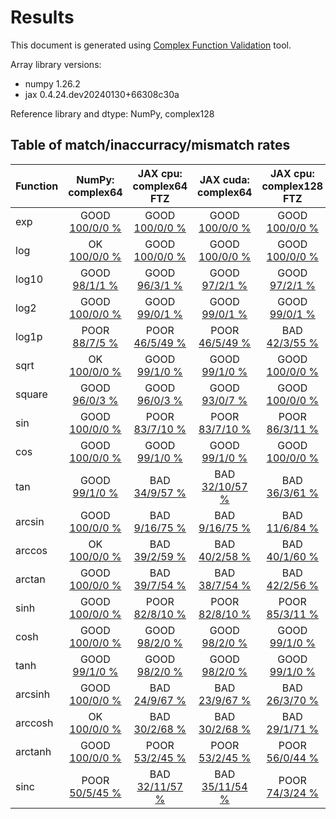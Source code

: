 
# Results

This document is generated using [Complex Function Validation](https://github.com/pearu/complex_function_validation) tool.

Array library versions:
- numpy 1.26.2
- jax 0.4.24.dev20240130+66308c30a

Reference library and dtype: NumPy, complex128

## Table of match/inaccurracy/mismatch rates

 | Function | NumPy: complex64 | JAX cpu: complex64 FTZ | JAX cuda: complex64 | JAX cpu: complex128 FTZ | JAX cuda: complex128 | 
 | :---- | :----: | :----: | :----: | :----: | :----: | 
 | exp | GOOD [100/0/0 %](data/exp_NumPy_complex128_cpu_versus_NumPy_complex64_cpu.txt) | GOOD [100/0/0 %](data/exp_NumPy_complex128_cpu_versus_JAX_complex64_cpu.txt) | GOOD [100/0/0 %](data/exp_NumPy_complex128_cpu_versus_JAX_complex64_cuda.txt) | GOOD [100/0/0 %](data/exp_NumPy_complex128_cpu_versus_JAX_complex128_cpu.txt) | GOOD [100/0/0 %](data/exp_NumPy_complex128_cpu_versus_JAX_complex128_cuda.txt) | 
 | log | OK [100/0/0 %](data/log_NumPy_complex128_cpu_versus_NumPy_complex64_cpu.txt) | GOOD [100/0/0 %](data/log_NumPy_complex128_cpu_versus_JAX_complex64_cpu.txt) | GOOD [100/0/0 %](data/log_NumPy_complex128_cpu_versus_JAX_complex64_cuda.txt) | GOOD [100/0/0 %](data/log_NumPy_complex128_cpu_versus_JAX_complex128_cpu.txt) | GOOD [99/0/1 %](data/log_NumPy_complex128_cpu_versus_JAX_complex128_cuda.txt) | 
 | log10 | GOOD [98/1/1 %](data/log10_NumPy_complex128_cpu_versus_NumPy_complex64_cpu.txt) | GOOD [96/3/1 %](data/log10_NumPy_complex128_cpu_versus_JAX_complex64_cpu.txt) | GOOD [97/2/1 %](data/log10_NumPy_complex128_cpu_versus_JAX_complex64_cuda.txt) | GOOD [97/2/1 %](data/log10_NumPy_complex128_cpu_versus_JAX_complex128_cpu.txt) | GOOD [96/2/2 %](data/log10_NumPy_complex128_cpu_versus_JAX_complex128_cuda.txt) | 
 | log2 | GOOD [100/0/0 %](data/log2_NumPy_complex128_cpu_versus_NumPy_complex64_cpu.txt) | GOOD [99/0/1 %](data/log2_NumPy_complex128_cpu_versus_JAX_complex64_cpu.txt) | GOOD [99/0/1 %](data/log2_NumPy_complex128_cpu_versus_JAX_complex64_cuda.txt) | GOOD [99/0/1 %](data/log2_NumPy_complex128_cpu_versus_JAX_complex128_cpu.txt) | GOOD [98/0/2 %](data/log2_NumPy_complex128_cpu_versus_JAX_complex128_cuda.txt) | 
 | log1p | POOR [88/7/5 %](data/log1p_NumPy_complex128_cpu_versus_NumPy_complex64_cpu.txt) | POOR [46/5/49 %](data/log1p_NumPy_complex128_cpu_versus_JAX_complex64_cpu.txt) | POOR [46/5/49 %](data/log1p_NumPy_complex128_cpu_versus_JAX_complex64_cuda.txt) | BAD [42/3/55 %](data/log1p_NumPy_complex128_cpu_versus_JAX_complex128_cpu.txt) | BAD [42/3/55 %](data/log1p_NumPy_complex128_cpu_versus_JAX_complex128_cuda.txt) | 
 | sqrt | OK [100/0/0 %](data/sqrt_NumPy_complex128_cpu_versus_NumPy_complex64_cpu.txt) | GOOD [99/1/0 %](data/sqrt_NumPy_complex128_cpu_versus_JAX_complex64_cpu.txt) | GOOD [99/1/0 %](data/sqrt_NumPy_complex128_cpu_versus_JAX_complex64_cuda.txt) | GOOD [100/0/0 %](data/sqrt_NumPy_complex128_cpu_versus_JAX_complex128_cpu.txt) | GOOD [100/0/0 %](data/sqrt_NumPy_complex128_cpu_versus_JAX_complex128_cuda.txt) | 
 | square | GOOD [96/0/3 %](data/square_NumPy_complex128_cpu_versus_NumPy_complex64_cpu.txt) | GOOD [96/0/3 %](data/square_NumPy_complex128_cpu_versus_JAX_complex64_cpu.txt) | GOOD [93/0/7 %](data/square_NumPy_complex128_cpu_versus_JAX_complex64_cuda.txt) | GOOD [100/0/0 %](data/square_NumPy_complex128_cpu_versus_JAX_complex128_cpu.txt) | GOOD [94/0/6 %](data/square_NumPy_complex128_cpu_versus_JAX_complex128_cuda.txt) | 
 | sin | GOOD [100/0/0 %](data/sin_NumPy_complex128_cpu_versus_NumPy_complex64_cpu.txt) | POOR [83/7/10 %](data/sin_NumPy_complex128_cpu_versus_JAX_complex64_cpu.txt) | POOR [83/7/10 %](data/sin_NumPy_complex128_cpu_versus_JAX_complex64_cuda.txt) | POOR [86/3/11 %](data/sin_NumPy_complex128_cpu_versus_JAX_complex128_cpu.txt) | POOR [86/3/11 %](data/sin_NumPy_complex128_cpu_versus_JAX_complex128_cuda.txt) | 
 | cos | GOOD [100/0/0 %](data/cos_NumPy_complex128_cpu_versus_NumPy_complex64_cpu.txt) | GOOD [99/1/0 %](data/cos_NumPy_complex128_cpu_versus_JAX_complex64_cpu.txt) | GOOD [99/1/0 %](data/cos_NumPy_complex128_cpu_versus_JAX_complex64_cuda.txt) | GOOD [100/0/0 %](data/cos_NumPy_complex128_cpu_versus_JAX_complex128_cpu.txt) | GOOD [100/0/0 %](data/cos_NumPy_complex128_cpu_versus_JAX_complex128_cuda.txt) | 
 | tan | GOOD [99/1/0 %](data/tan_NumPy_complex128_cpu_versus_NumPy_complex64_cpu.txt) | BAD [34/9/57 %](data/tan_NumPy_complex128_cpu_versus_JAX_complex64_cpu.txt) | BAD [32/10/57 %](data/tan_NumPy_complex128_cpu_versus_JAX_complex64_cuda.txt) | BAD [36/3/61 %](data/tan_NumPy_complex128_cpu_versus_JAX_complex128_cpu.txt) | BAD [34/5/61 %](data/tan_NumPy_complex128_cpu_versus_JAX_complex128_cuda.txt) | 
 | arcsin | GOOD [100/0/0 %](data/arcsin_NumPy_complex128_cpu_versus_NumPy_complex64_cpu.txt) | BAD [9/16/75 %](data/arcsin_NumPy_complex128_cpu_versus_JAX_complex64_cpu.txt) | BAD [9/16/75 %](data/arcsin_NumPy_complex128_cpu_versus_JAX_complex64_cuda.txt) | BAD [11/6/84 %](data/arcsin_NumPy_complex128_cpu_versus_JAX_complex128_cpu.txt) | BAD [11/5/84 %](data/arcsin_NumPy_complex128_cpu_versus_JAX_complex128_cuda.txt) | 
 | arccos | OK [100/0/0 %](data/arccos_NumPy_complex128_cpu_versus_NumPy_complex64_cpu.txt) | BAD [39/2/59 %](data/arccos_NumPy_complex128_cpu_versus_JAX_complex64_cpu.txt) | BAD [40/2/58 %](data/arccos_NumPy_complex128_cpu_versus_JAX_complex64_cuda.txt) | BAD [40/1/60 %](data/arccos_NumPy_complex128_cpu_versus_JAX_complex128_cpu.txt) | BAD [40/1/60 %](data/arccos_NumPy_complex128_cpu_versus_JAX_complex128_cuda.txt) | 
 | arctan | GOOD [100/0/0 %](data/arctan_NumPy_complex128_cpu_versus_NumPy_complex64_cpu.txt) | BAD [39/7/54 %](data/arctan_NumPy_complex128_cpu_versus_JAX_complex64_cpu.txt) | BAD [38/7/54 %](data/arctan_NumPy_complex128_cpu_versus_JAX_complex64_cuda.txt) | BAD [42/2/56 %](data/arctan_NumPy_complex128_cpu_versus_JAX_complex128_cpu.txt) | BAD [42/3/56 %](data/arctan_NumPy_complex128_cpu_versus_JAX_complex128_cuda.txt) | 
 | sinh | GOOD [100/0/0 %](data/sinh_NumPy_complex128_cpu_versus_NumPy_complex64_cpu.txt) | POOR [82/8/10 %](data/sinh_NumPy_complex128_cpu_versus_JAX_complex64_cpu.txt) | POOR [82/8/10 %](data/sinh_NumPy_complex128_cpu_versus_JAX_complex64_cuda.txt) | POOR [85/3/11 %](data/sinh_NumPy_complex128_cpu_versus_JAX_complex128_cpu.txt) | POOR [85/3/11 %](data/sinh_NumPy_complex128_cpu_versus_JAX_complex128_cuda.txt) | 
 | cosh | GOOD [100/0/0 %](data/cosh_NumPy_complex128_cpu_versus_NumPy_complex64_cpu.txt) | GOOD [98/2/0 %](data/cosh_NumPy_complex128_cpu_versus_JAX_complex64_cpu.txt) | GOOD [98/2/0 %](data/cosh_NumPy_complex128_cpu_versus_JAX_complex64_cuda.txt) | GOOD [99/1/0 %](data/cosh_NumPy_complex128_cpu_versus_JAX_complex128_cpu.txt) | GOOD [99/1/0 %](data/cosh_NumPy_complex128_cpu_versus_JAX_complex128_cuda.txt) | 
 | tanh | GOOD [99/1/0 %](data/tanh_NumPy_complex128_cpu_versus_NumPy_complex64_cpu.txt) | GOOD [98/2/0 %](data/tanh_NumPy_complex128_cpu_versus_JAX_complex64_cpu.txt) | GOOD [98/2/0 %](data/tanh_NumPy_complex128_cpu_versus_JAX_complex64_cuda.txt) | GOOD [99/1/0 %](data/tanh_NumPy_complex128_cpu_versus_JAX_complex128_cpu.txt) | GOOD [97/3/0 %](data/tanh_NumPy_complex128_cpu_versus_JAX_complex128_cuda.txt) | 
 | arcsinh | GOOD [100/0/0 %](data/arcsinh_NumPy_complex128_cpu_versus_NumPy_complex64_cpu.txt) | BAD [24/9/67 %](data/arcsinh_NumPy_complex128_cpu_versus_JAX_complex64_cpu.txt) | BAD [23/9/67 %](data/arcsinh_NumPy_complex128_cpu_versus_JAX_complex64_cuda.txt) | BAD [26/3/70 %](data/arcsinh_NumPy_complex128_cpu_versus_JAX_complex128_cpu.txt) | BAD [26/3/70 %](data/arcsinh_NumPy_complex128_cpu_versus_JAX_complex128_cuda.txt) | 
 | arccosh | OK [100/0/0 %](data/arccosh_NumPy_complex128_cpu_versus_NumPy_complex64_cpu.txt) | BAD [30/2/68 %](data/arccosh_NumPy_complex128_cpu_versus_JAX_complex64_cpu.txt) | BAD [30/2/68 %](data/arccosh_NumPy_complex128_cpu_versus_JAX_complex64_cuda.txt) | BAD [29/1/71 %](data/arccosh_NumPy_complex128_cpu_versus_JAX_complex128_cpu.txt) | BAD [29/1/71 %](data/arccosh_NumPy_complex128_cpu_versus_JAX_complex128_cuda.txt) | 
 | arctanh | GOOD [100/0/0 %](data/arctanh_NumPy_complex128_cpu_versus_NumPy_complex64_cpu.txt) | POOR [53/2/45 %](data/arctanh_NumPy_complex128_cpu_versus_JAX_complex64_cpu.txt) | POOR [53/2/45 %](data/arctanh_NumPy_complex128_cpu_versus_JAX_complex64_cuda.txt) | POOR [56/0/44 %](data/arctanh_NumPy_complex128_cpu_versus_JAX_complex128_cpu.txt) | POOR [55/0/44 %](data/arctanh_NumPy_complex128_cpu_versus_JAX_complex128_cuda.txt) | 
 | sinc | POOR [50/5/45 %](data/sinc_NumPy_complex128_cpu_versus_NumPy_complex64_cpu.txt) | BAD [32/11/57 %](data/sinc_NumPy_complex128_cpu_versus_JAX_complex64_cpu.txt) | BAD [35/11/54 %](data/sinc_NumPy_complex128_cpu_versus_JAX_complex64_cuda.txt) | POOR [74/3/24 %](data/sinc_NumPy_complex128_cpu_versus_JAX_complex128_cpu.txt) | POOR [74/4/22 %](data/sinc_NumPy_complex128_cpu_versus_JAX_complex128_cuda.txt) | 
